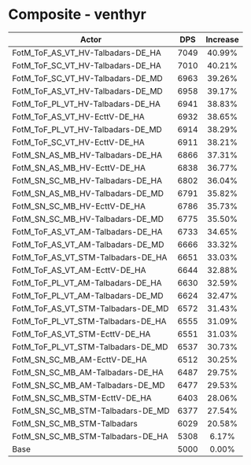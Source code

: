 # Composite - venthyr
| Actor | DPS | Increase |
|---|:---:|:---:|
|FotM_ToF_AS_VT_HV-Talbadars-DE_HA|7049|40.99%|
|FotM_ToF_SC_VT_HV-Talbadars-DE_HA|7010|40.21%|
|FotM_ToF_SC_VT_HV-Talbadars-DE_MD|6963|39.26%|
|FotM_ToF_AS_VT_HV-Talbadars-DE_MD|6958|39.17%|
|FotM_ToF_PL_VT_HV-Talbadars-DE_HA|6941|38.83%|
|FotM_ToF_AS_VT_HV-EcttV-DE_HA|6932|38.65%|
|FotM_ToF_PL_VT_HV-Talbadars-DE_MD|6914|38.29%|
|FotM_ToF_SC_VT_HV-EcttV-DE_HA|6911|38.21%|
|FotM_SN_AS_MB_HV-Talbadars-DE_HA|6866|37.31%|
|FotM_SN_AS_MB_HV-EcttV-DE_HA|6838|36.77%|
|FotM_SN_SC_MB_HV-Talbadars-DE_HA|6802|36.04%|
|FotM_SN_AS_MB_HV-Talbadars-DE_MD|6791|35.82%|
|FotM_SN_SC_MB_HV-EcttV-DE_HA|6786|35.73%|
|FotM_SN_SC_MB_HV-Talbadars-DE_MD|6775|35.50%|
|FotM_ToF_AS_VT_AM-Talbadars-DE_HA|6733|34.65%|
|FotM_ToF_AS_VT_AM-Talbadars-DE_MD|6666|33.32%|
|FotM_ToF_AS_VT_STM-Talbadars-DE_HA|6651|33.03%|
|FotM_ToF_AS_VT_AM-EcttV-DE_HA|6644|32.88%|
|FotM_ToF_PL_VT_AM-Talbadars-DE_HA|6630|32.59%|
|FotM_ToF_PL_VT_AM-Talbadars-DE_MD|6624|32.47%|
|FotM_ToF_AS_VT_STM-Talbadars-DE_MD|6572|31.43%|
|FotM_ToF_PL_VT_STM-Talbadars-DE_HA|6555|31.09%|
|FotM_ToF_AS_VT_STM-EcttV-DE_HA|6551|31.03%|
|FotM_ToF_PL_VT_STM-Talbadars-DE_MD|6537|30.73%|
|FotM_SN_SC_MB_AM-EcttV-DE_HA|6512|30.25%|
|FotM_SN_SC_MB_AM-Talbadars-DE_HA|6487|29.75%|
|FotM_SN_SC_MB_AM-Talbadars-DE_MD|6477|29.53%|
|FotM_SN_SC_MB_STM-EcttV-DE_HA|6403|28.06%|
|FotM_SN_SC_MB_STM-Talbadars-DE_MD|6377|27.54%|
|FotM_SN_SC_MB_STM-Talbadars|6029|20.58%|
|FotM_SN_SC_MB_STM-Talbadars-DE_HA|5308|6.17%|
|Base|5000|0.00%|
